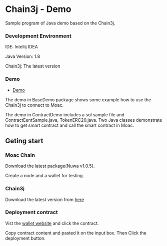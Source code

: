 # Chain3j - Demo
<p>Sample program of Java demo based on the Chain3j.</p>

### Development Environment
<p>IDE: Intellij IDEA</p>
<p>Java Version: 1.8</p>
<p>Chain3j: The latest version</p>

### Demo
 - [Demo](https://github.com/DavidRicardoWilde/chain3j-demo/tree/master/BaseDemo/src/main/java/Demo "Demo")
<p> The demo in BaseDemo package shows some example how to use the Chain3j to connect to Moac. </p>
<p> The demo in ContractDemo includes a sol sample file and ContractEentSample.java, TokenERC20.java. Two Java classes demonstrate how to get smart contract and call the smart contract in Moac.</p>

## Geting start
### Moac Chain
Download the latest package(Nuwa v1.0.5).
<p>Create a node and a wallet for testing</p>

### Chain3j
Download the latest version from [here](https://github.com/MOACChain/chain3j)

### Deployment contract
Vist the [wallet website](http://wallet.moac.io/) and click the contract.
 </p>
Copy contract content and pasted it on the input box. Then Click the deployment button.
